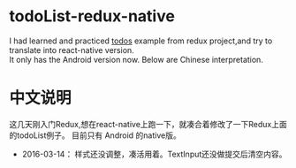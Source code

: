 todoList-redux-native
=====================

I had learned and practiced [todos](https://github.com/reactjs/redux/tree/master/examples/todos) example from redux project,and try to translate into react-native version.<br>
It only has the Android version now. 
Below are Chinese interpretation.

# 中文说明

这几天刚入门Redux,想在react-native上跑一下，就凑合着修改了一下Redux上面的todoList例子。
目前只有 Android 的native版。

* 2016-03-14： 样式还没调整，凑活用着。TextInput还没做提交后清空内容。



